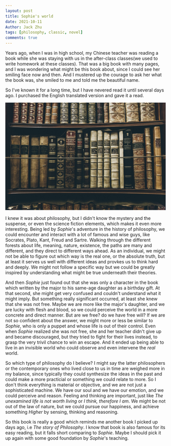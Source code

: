 ```yaml
---
layout: post
title: Sophie's world
date: 2021-10-11
Author: Jack Zhu
tags: [philosophy, classic, novel]
comments: true
---
```


Years ago, when I was in high school, my Chinese teacher was reading a book while she was staying with us in the after-class classes(we used to write homework at these classes). That was a big book with many pages, and I was wondering what might be this book about, since I could see her smiling face now and then. And I mustered up the courage to ask her what the book was, she smiled to me and told me the beautiful name.

So I've known it for a long time, but I have nevered read it until several days ago. I purchased the English translated version and gave it a read.

![sophie](../images/philosophy.png)

I knew it was about philosophy, but I didn't know the mystery and the suspense, or even the science fiction elements, which makes it even more interesting. Being led by *Sophie*'s adventure in the history of philosophy, we could encounter and interact with a lot of famous and wise guys, like Socrates, Plato, Kant, Freud and Sartre. Walking through the different forests about life, meaning, nature, existence, the paths are many and different, and they direct to different ways ahead. As an individual, we might not be able to figure out which way is the real one, or the absolute truth, but at least it serves us well with different ideas and provkes us to think hard and deeply. We might not follow a specific way but we could be greatly inspired by understanding what might be true underneath their theories.

And then *Sophie* just found out that she was only a character in the book which written by the major to his same-age daughter as a birthday gift. At that second, she might get very confused and couldn't understand what it might imply. But something really significant occurred, at least she knew that she was not free. Maybe we are more like the major's daughter, and we are lucky with flesh and blood, so we could perceive the world in a more concrete and direct manner. But are we free? do we have free will? If we are not so confident about the answer, we might more or less be similar to *Sophie*, who is only a puppet and whose life is out of their control. Even when *Sophie* realized she was not free, she and her teacher didn't give up and became discouraged, but they tried to fight for their lives instead, to grasp the very trivil chance to win an escape. And it ended up being able to live in an invisible world who could observe and even intervene the *real* world.

So which type of philosophy do I believe? I might say the latter philosophers or the contemporary ones who lived close to us in time are weighed more in my balance, since typically they could synthesize the ideas in the past and could make a more practicial or something we could relate to more. So I don't think everything is material or objective, and we are not just a sophisticated machine. We have our soul and we have our emotion, and we could perceive and reason. Feeling and thinking are important, just like *The unexamined life is not worth living* or *I think, therefore I am*. We might be not out of the law of nature, but we could pursue our happiness, and achieve something *Higher* by sensing, thinking and reasoning.

So this book is really a good which reminds me another book I picked up days ago, i.e *The story of Philosophy*. I know that book is also famous for its easy reading, but it falls short comparing to *Sophie*. Maybe I should pick it up again with some good foundation by *Sophie*'s teaching.